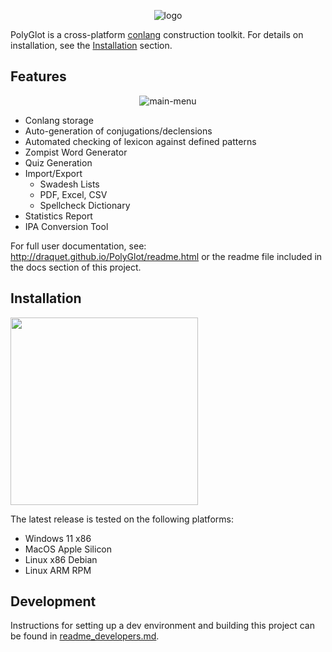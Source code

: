 <p align="center">
    <img title="logo" src="docs/assets/PolyGlot Logo.png">
</p>

PolyGlot is a cross-platform [conlang](https://en.wikipedia.org/wiki/Constructed_language) construction toolkit. For details on installation, see the [Installation](#installation) section.

## Features
<p align="center">
    <img title="main-menu" src="docs/assets/Lex1.png">
</p>

- Conlang storage
- Auto-generation of conjugations/declensions
- Automated checking of lexicon against defined patterns
- Zompist Word Generator
- Quiz Generation
- Import/Export
    - Swadesh Lists
    - PDF, Excel, CSV
    - Spellcheck Dictionary
- Statistics Report
- IPA Conversion Tool

For full user documentation, see: http://draquet.github.io/PolyGlot/readme.html or the readme file included in the docs section of this project.

## Installation
<a href="https://flathub.org/apps/details/io.github.DraqueT.PolyGlot"><img src="https://flathub.org/assets/badges/flathub-badge-en.png" width="300"/></a>

The latest release is tested on the following platforms:
- Windows 11 x86
- MacOS Apple Silicon
- Linux x86 Debian
- Linux ARM RPM

## Development
Instructions for setting up a dev environment and building this project can be found in [readme_developers.md](./docs/readme_developers.md).
